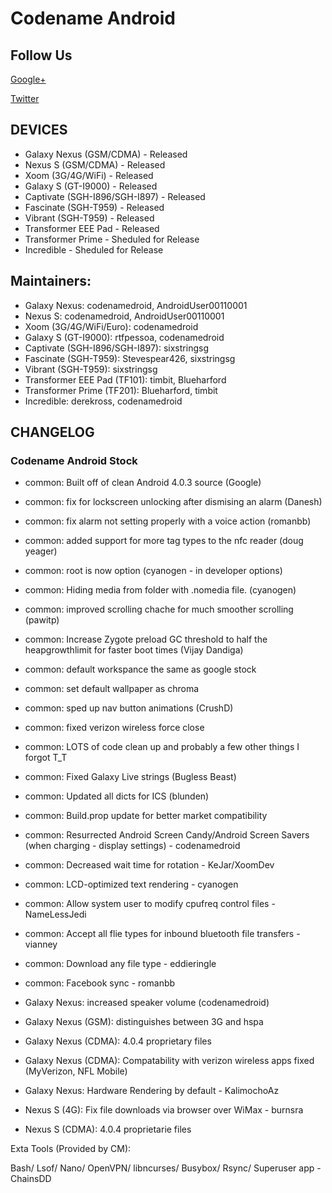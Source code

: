 Codename Android
===============


Follow Us
---------
 
[Google+](https://plus.google.com/b/104583231915929244830/104583231915929244830/posts)

[Twitter](http://twitter.com/CodenameAndroid)

DEVICES
---------

* Galaxy Nexus (GSM/CDMA) - Released
* Nexus S (GSM/CDMA) - Released
* Xoom (3G/4G/WiFi) - Released
* Galaxy S (GT-I9000) - Released
* Captivate (SGH-I896/SGH-I897) - Released
* Fascinate (SGH-T959) - Released
* Vibrant (SGH-T959) - Released
* Transformer EEE Pad - Released
* Transformer Prime - Sheduled for Release
* Incredible - Sheduled for Release

Maintainers:
------------
* Galaxy Nexus: codenamedroid, AndroidUser00110001
* Nexus S: codenamedroid, AndroidUser00110001
* Xoom (3G/4G/WiFi/Euro): codenamedroid
* Galaxy S (GT-I9000): rtfpessoa, codenamedroid
* Captivate (SGH-I896/SGH-I897): sixstringsg
* Fascinate (SGH-T959): Stevespear426, sixstringsg
* Vibrant (SGH-T959): sixstringsg
* Transformer EEE Pad (TF101): timbit, Blueharford
* Transformer Prime (TF201): Blueharford, timbit
* Incredible: derekross, codenamedroid


CHANGELOG
---------

### Codename Android Stock
* common: Built off of clean Android 4.0.3 source (Google)
* common: fix for lockscreen unlocking after dismising an alarm (Danesh)
* common: fix alarm not setting properly with a voice action (romanbb)
* common: added support for more tag types to the nfc reader (doug yeager)
* common: root is now option (cyanogen - in developer options)
* common: Hiding media from folder with .nomedia file. (cyanogen)
* common: improved scrolling chache for much smoother scrolling (pawitp)
* common: Increase Zygote preload GC threshold to half the heapgrowthlimit for faster boot times (Vijay Dandiga)
* common: default workspance the same as google stock
* common: set default wallpaper as chroma
* common: sped up nav button animations (CrushD)
* common: fixed verizon wireless force close
* common: LOTS of code clean up and probably a few other things I forgot T_T
* common: Fixed Galaxy Live strings (Bugless Beast)
* common: Updated all dicts for ICS (blunden)
* common: Build.prop update for better market compatibility
* common: Resurrected Android Screen Candy/Android Screen Savers (when charging - display settings) - codenamedroid
* common: Decreased wait time for rotation - KeJar/XoomDev
* common: LCD-optimized text rendering - cyanogen
* common: Allow system user to modify cpufreq control files - NameLessJedi
* common: Accept all flie types for inbound bluetooth file transfers - vianney
* common: Download any file type - eddieringle
* common: Facebook sync - romanbb

* Galaxy Nexus: increased speaker volume (codenamedroid)
* Galaxy Nexus (GSM): distinguishes between 3G and hspa
* Galaxy Nexus (CDMA): 4.0.4 proprietary files
* Galaxy Nexus (CDMA): Compatability with verizon wireless apps fixed (MyVerizon, NFL Mobile)
* Galaxy Nexus: Hardware Rendering by default - KalimochoAz
* Nexus S (4G): Fix file downloads via browser over WiMax - burnsra
* Nexus S (CDMA): 4.0.4 proprietarie files


Exta Tools (Provided by CM):

Bash/
Lsof/
Nano/
OpenVPN/
libncurses/
Busybox/
Rsync/
Superuser app - ChainsDD

